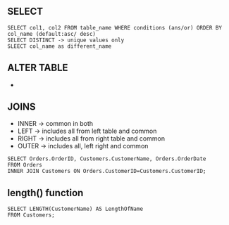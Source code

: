 ## SELECT
```mysql
SELECT col1, col2 FROM table_name WHERE conditions (ans/or) ORDER BY col_name (default:asc/ desc)
SELECT DISTINCT -> unique values only
SLEECT col_name as different_name
```

## ALTER TABLE
- 
## JOINS
- INNER -> common in both
- LEFT -> includes all from left table and common
- RIGHT -> includes all from right table and common
- OUTER -> includes all, left right and common
```mysql
SELECT Orders.OrderID, Customers.CustomerName, Orders.OrderDate
FROM Orders
INNER JOIN Customers ON Orders.CustomerID=Customers.CustomerID;
```
## length() function
```mysql
SELECT LENGTH(CustomerName) AS LengthOfName
FROM Customers;
```
